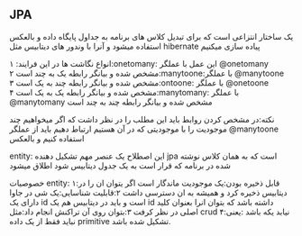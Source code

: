 ﻿## JPA 
یک ساختار انتزاعی است که برای تبدیل کلاس های برنامه به جداول پایگاه داده و بالعکس استفاده میشود و آنرا با وندور های دیتابیس مثل hibernate پیاده سازی میکنیم

انواع نگاشت ها در این فرایند:
۱:onetomany: این عمل با عملگر @onetomany مشخص شده و بیانگر رابطه یک به چند است
۲:manytoone:با عملگر @manytoone مشخص شده و بیانگر رابطه چند به یک است
۳:ontoone: با عملگر @onetoone مشخص شده و بیانگر رابطه یک به یک است 
۴:manytomany: با عملگر @manytomany مشخص شده و بیانگر رابطه چند به چند است

نکته:در مشخص کردن روابط باید این مطلب را در نظر داشت که اگر میخواهیم چند موجودیت را با موجودیتی که در آن هستیم ارتباط دهیم باید از عملگر @manytoone استفاده کنیم و بالعکس

entity: این اصطلاح یک عنصر مهم تشکیل دهنده jpa است که به همان کلاس نوشته شده در برنامه که قرار است به یک جدول دیتابیس شود اطلاق میشود

خصوصیات entity:
۱:قابل ذخیره بودن:یک موجودیت ماندگار است اگر یتوان ان را در دیتابیس ذخیره کرد و همیشه به ان دسترسی داشت
۲:قابلیت شناسایی:یک شی در جاوا دارای یک id است و باید در دیتابیس هم یک id داشته باشد که بتوان انرا بعنوان کلید اصلی در نظر کرفت
۳:بتوان روی آن تراکنش انجام داد:مثل crud
۴:نیابد یکه باشد :یعنی نباید فقط از یک داده primitive تشکیل شده باشد.
